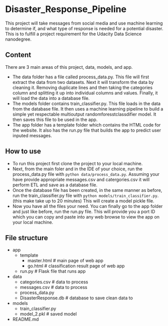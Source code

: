 # Disaster_Response_Pipeline
This project will take messages from social media and use machine learning to determine if, and what type of response is needed for a potential disaster. This is to fulfill a project requirement for the Udacity Data Science nanodegree.

## Content
There are 3 main areas of this project, data, models, and app. 
- The data folder has a file called process_data.py. This file will first extract the data from two datasets. Next it will transform the data by cleaning it. Removing duplicate lines and then taking the categories column and splitting it up into individual columns and values. Finally, it will load the data into a database file. 
- The models folder contains train_classifier.py. This file loads in the data from the database file. It then uses a machine learning pipeline to build a simple yet respectable multioutput randomforesstclassdifier model. It then saves this file to be used in the app. 
- The app folder has a template folder which contains the HTML code for the website. It also has the run.py file that builds the app to predict user inputed messages. 

## How to use
- To run this project first clone the project to your local machine. 
- Next, from the main foler and in the IDE of your choice, run the process_data.py file with ```python data/process_data.py```. Assuming your have provide appropriate messages.csv and catergories.csv it will perform ETL and save as a database file. 
- Once the database file has been created, in the same manner as before, run the train_classifier.py file with ```python models/train_classifier.py```. (this make take up to 20 minutes) This will create a model pickle file.
- Now you have all the files your need. You can finally go to the app folder and just like before, run the run.py file. This will provide you a port ID which you can copy and paste into any web browse to view the app on your local machine. 

## File structure
- app
  - template
    - master.html # main page of web app
    - go.html # classification result page of web app
  - run.py # Flask file that runs app
- data
  - categories.csv # data to process
  - messages.csv # data to process
  - process_data.py
  - DisasterResponse.db # database to save clean data to
- models
  - train_classifier.py
  - model_2.pkl # saved model
- README.md
